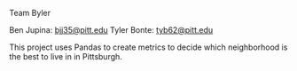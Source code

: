 Team Byler

Ben Jupina: bjj35@pitt.edu
Tyler Bonte: tyb62@pitt.edu

This project uses Pandas to create metrics to decide which neighborhood is the best to live in in Pittsburgh.
